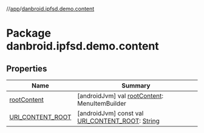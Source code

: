 //[app](index.md)/[danbroid.ipfsd.demo.content](danbroid.ipfsd.demo.content.md)



# Package danbroid.ipfsd.demo.content  


## Properties  
  
|  Name|  Summary| 
|---|---|
| [rootContent](danbroid.ipfsd.demo.content.md#danbroid.ipfsd.demo.content//rootContent/#/PointingToDeclaration/)|  [androidJvm] val [rootContent](danbroid.ipfsd.demo.content.md#danbroid.ipfsd.demo.content//rootContent/#/PointingToDeclaration/): MenuItemBuilder   <br>
| [URI_CONTENT_ROOT](danbroid.ipfsd.demo.content.md#danbroid.ipfsd.demo.content//URI_CONTENT_ROOT/#/PointingToDeclaration/)|  [androidJvm] const val [URI_CONTENT_ROOT](danbroid.ipfsd.demo.content.md#danbroid.ipfsd.demo.content//URI_CONTENT_ROOT/#/PointingToDeclaration/): [String](https://kotlinlang.org/api/latest/jvm/stdlib/kotlin/-string/index.html)   <br>

